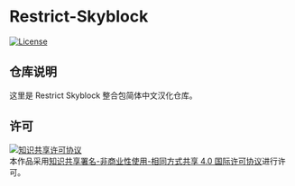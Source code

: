 <!-- markdownlint-disable MD033 -->
# Restrict-Skyblock

[![License](https://img.shields.io/badge/license-CC%20BY--NC--SA%204.0-blue)](https://gitee.com/ShaBaiTianCN/Restrict-Skyblock/blob/master/LICENSE)

## 仓库说明

这里是 Restrict Skyblock 整合包简体中文汉化仓库。

## 许可

<a rel="license" href="http://creativecommons.org/licenses/by-nc-sa/4.0/"><img alt="知识共享许可协议" style="border-width:0" src="https://i.creativecommons.org/l/by-nc-sa/4.0/88x31.png" /></a><br />本作品采用<a rel="license" href="http://creativecommons.org/licenses/by-nc-sa/4.0/">知识共享署名-非商业性使用-相同方式共享 4.0 国际许可协议</a>进行许可。
